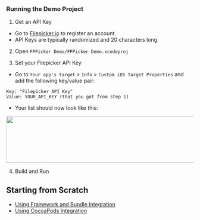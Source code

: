 ### Running the Demo Project

1. Get an API Key
  - Go to [Filepicker.io](www.filepicker.io) to register an account.
  - API Keys are typically randomized and 20 characters long.

2. Open `FPPicker Demo/FPPicker Demo.xcodeproj`

3. Set your Filepicker API Key
  - Go to `Your app's target` > `Info` > `Custom iOS Target Properties` and add the following key/value pair:

  ```
  Key: "Filepicker API Key"
  Value: YOUR_API_KEY (that you got from step 1)
  ```

  - Your list should now look like this:

  <img src="https://github.com/Filepicker/ios/raw/develop/Docs/150.png" width="590" height="125">

4. Build and Run

## Starting from Scratch

  - [Using Framework and Bundle Integration](https://github.com/Ink/ios-picker/wiki/3.1-Starting-from-Scratch:-Using-Framework-and-Bundle-Integration)
  - [Using CocoaPods Integration](https://github.com/Ink/ios-picker/wiki/3.2-Starting-from-Scratch:-Using-CocoaPods-Integration)
